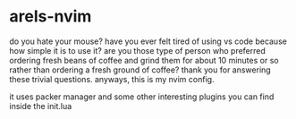 # arels-nvim
do you hate your mouse? have you ever felt tired of using vs code because how simple it is to use it? are you those type of person who preferred ordering fresh beans of coffee and grind them for about 10 minutes or so rather than ordering a fresh ground of coffee? thank you for answering these trivial questions. anyways, this is my nvim config.

it uses packer manager and some other interesting plugins you can find inside the init.lua
